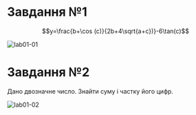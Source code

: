 # Завдання №1
```math
y=\frac{b+\cos (c)}{2b+4\sqrt{a+c})}-6\tan(c)
```
![lab01-01](https://user-images.githubusercontent.com/113709757/219877838-a3f6683c-96fd-460c-965c-a6367a0eac61.png)

# Завдання №2
Дано двозначне число. Знайти суму і частку його цифр.

![lab01-02](https://user-images.githubusercontent.com/113709757/219877869-baa3fed4-1c27-43b2-9cee-14a286ba72f4.png)
